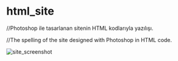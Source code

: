 # html_site

//Photoshop ile tasarlanan sitenin HTML kodlarıyla yazılışı.


//The spelling of the site designed with Photoshop in HTML code.

![site_screenshot](https://user-images.githubusercontent.com/61845577/94921901-e1e4ce80-04c1-11eb-9de8-bab3a96bfeb5.jpg)
